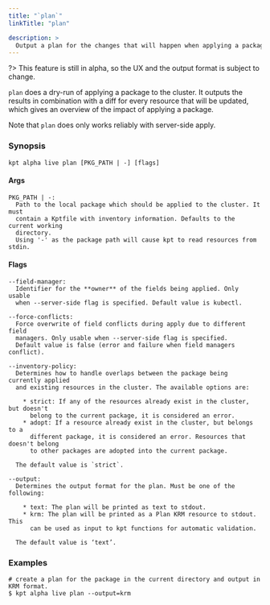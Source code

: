 ```yaml
---
title: "`plan`"
linkTitle: "plan"

description: >
  Output a plan for the changes that will happen when applying a package.
---
```


<!--mdtogo:Short
    Output a plan for the changes that will happen when applying a package.
-->

?> This feature is still in alpha, so the UX and the output format is subject to change.

`plan` does a dry-run of applying a package to the cluster. It outputs the results
in combination with a diff for every resource that will be updated, which gives an
overview of the impact of applying a package.

Note that `plan` does only works reliably with server-side apply.

### Synopsis

<!--mdtogo:Long-->

```
kpt alpha live plan [PKG_PATH | -] [flags]
```

#### Args

```
PKG_PATH | -:
  Path to the local package which should be applied to the cluster. It must
  contain a Kptfile with inventory information. Defaults to the current working
  directory.
  Using '-' as the package path will cause kpt to read resources from stdin.
```

#### Flags

```
--field-manager:
  Identifier for the **owner** of the fields being applied. Only usable
  when --server-side flag is specified. Default value is kubectl.

--force-conflicts:
  Force overwrite of field conflicts during apply due to different field
  managers. Only usable when --server-side flag is specified.
  Default value is false (error and failure when field managers conflict).

--inventory-policy:
  Determines how to handle overlaps between the package being currently applied
  and existing resources in the cluster. The available options are:

    * strict: If any of the resources already exist in the cluster, but doesn't
      belong to the current package, it is considered an error.
    * adopt: If a resource already exist in the cluster, but belongs to a
      different package, it is considered an error. Resources that doesn't belong
      to other packages are adopted into the current package.

  The default value is `strict`.

--output:
  Determines the output format for the plan. Must be one of the following:

    * text: The plan will be printed as text to stdout.
    * krm: The plan will be printed as a Plan KRM resource to stdout. This
      can be used as input to kpt functions for automatic validation.

  The default value is ‘text’.
```

<!--mdtogo-->

### Examples

<!--mdtogo:Examples-->

```shell
# create a plan for the package in the current directory and output in KRM format.
$ kpt alpha live plan --output=krm
```
<!--mdtogo-->
